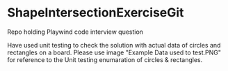 # ShapeIntersectionExerciseGit
 Repo holding Playwind code interview question

Have used unit testing to check the solution with actual data of circles and rectangles on a board.
Please use image "Example Data used to test.PNG" for reference to the Unit testing enumaration of circles & rectangles.
